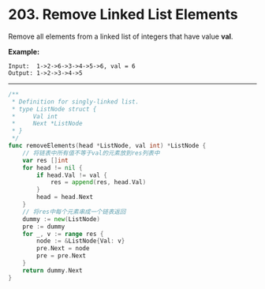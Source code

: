 # 203. Remove Linked List Elements

Remove all elements from a linked list of integers that have value **val**.

**Example:**

```
Input:  1->2->6->3->4->5->6, val = 6
Output: 1->2->3->4->5
```

***



```go
/**
 * Definition for singly-linked list.
 * type ListNode struct {
 *     Val int
 *     Next *ListNode
 * }
 */
func removeElements(head *ListNode, val int) *ListNode {
    // 将链表中所有值不等于val的元素放到res列表中
	var res []int
	for head != nil {
		if head.Val != val {
			res = append(res, head.Val)
		}
		head = head.Next
	}
	// 将res中每个元素串成一个链表返回
	dummy := new(ListNode)
	pre := dummy
	for _, v := range res {
		node := &ListNode{Val: v}
		pre.Next = node
		pre = pre.Next
	}
	return dummy.Next
}
```

